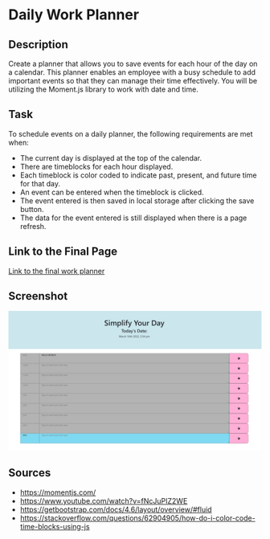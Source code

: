 # Daily Work Planner

## Description
Create a planner that allows you to save events for each hour of the day on a calendar. This planner enables an employee with a busy schedule to add important events so that they can manage their time effectively. You will be utilizing the Moment.js library to work with date and time. 

## Task 
To schedule events on a daily planner, the following requirements are met when:
- The current day is displayed at the top of the calendar.
- There are timeblocks for each hour displayed.
- Each timeblock is color coded to indicate past, present, and future time for that day.
- An event can be entered when the timeblock is clicked.
- The event entered is then saved in local storage after clicking the save button.
- The data for the event entered is still displayed when there is a page refresh.

## Link to the Final Page
[Link to the final work planner](https://inna-arabejo.github.io/daily-work-planner/)

## Screenshot
![Daily work planner screenshot](./css/images/daily-planner-screenshot.jpg)


## Sources
- https://momentjs.com/
- https://www.youtube.com/watch?v=fNcJuPIZ2WE
- https://getbootstrap.com/docs/4.6/layout/overview/#fluid
- https://stackoverflow.com/questions/62904905/how-do-i-color-code-time-blocks-using-js

